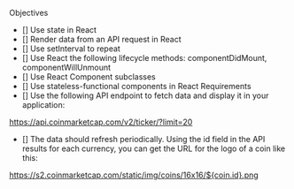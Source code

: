 Objectives
- [] Use state in React
- [] Render data from an API request in React
- [] Use setInterval to repeat
- [] Use React the following lifecycle methods: componentDidMount, componentWillUnmount
- [] Use React Component subclasses
- [] Use stateless-functional components in React
Requirements
- [] Use the following API endpoint to fetch data and display it in your application:

https://api.coinmarketcap.com/v2/ticker/?limit=20
- [] The data should refresh periodically. Using the id field in the API results for each currency, you can get the URL for the logo of a coin like this:

https://s2.coinmarketcap.com/static/img/coins/16x16/${coin.id}.png